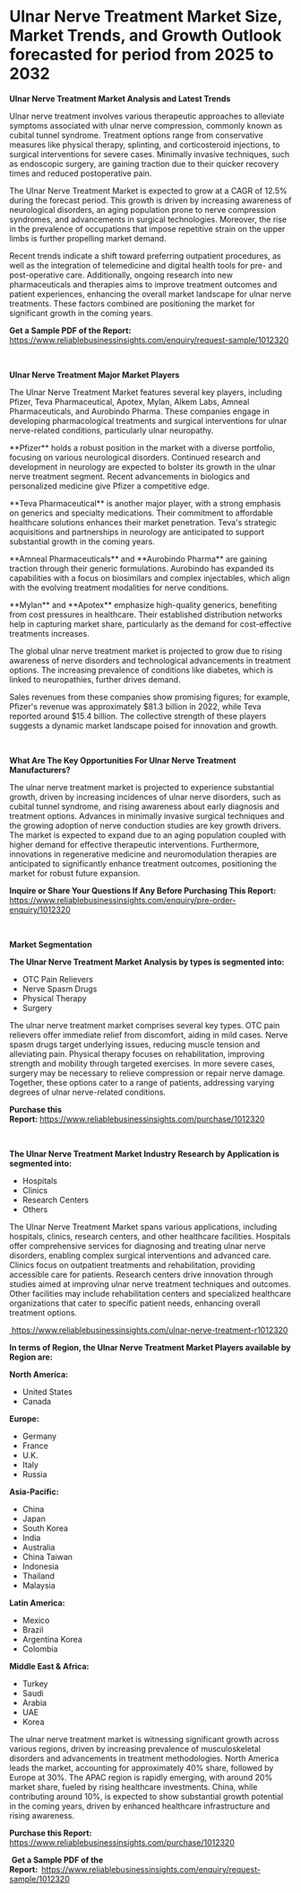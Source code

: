 <p><h1>Ulnar Nerve Treatment Market Size, Market Trends, and Growth Outlook forecasted for period from 2025 to 2032</h1></p><p><strong>Ulnar Nerve Treatment Market Analysis and Latest Trends</strong></p>
<p><p>Ulnar nerve treatment involves various therapeutic approaches to alleviate symptoms associated with ulnar nerve compression, commonly known as cubital tunnel syndrome. Treatment options range from conservative measures like physical therapy, splinting, and corticosteroid injections, to surgical interventions for severe cases. Minimally invasive techniques, such as endoscopic surgery, are gaining traction due to their quicker recovery times and reduced postoperative pain.</p><p>The Ulnar Nerve Treatment Market is expected to grow at a CAGR of 12.5% during the forecast period. This growth is driven by increasing awareness of neurological disorders, an aging population prone to nerve compression syndromes, and advancements in surgical technologies. Moreover, the rise in the prevalence of occupations that impose repetitive strain on the upper limbs is further propelling market demand.</p><p>Recent trends indicate a shift toward preferring outpatient procedures, as well as the integration of telemedicine and digital health tools for pre- and post-operative care. Additionally, ongoing research into new pharmaceuticals and therapies aims to improve treatment outcomes and patient experiences, enhancing the overall market landscape for ulnar nerve treatments. These factors combined are positioning the market for significant growth in the coming years.</p></p>
<p><strong>Get a Sample PDF of the Report:&nbsp;</strong> <a href="https://www.reliablebusinessinsights.com/enquiry/request-sample/1012320?utm_campaign=1119&utm_medium=2&utm_source=Github&utm_content=ia&utm_term=16042025&utm_id=ulnar-nerve-treatment">https://www.reliablebusinessinsights.com/enquiry/request-sample/1012320</a></p>
<p>&nbsp;</p>
<p><strong>Ulnar Nerve Treatment Major Market Players</strong></p>
<p><p>The Ulnar Nerve Treatment Market features several key players, including Pfizer, Teva Pharmaceutical, Apotex, Mylan, Alkem Labs, Amneal Pharmaceuticals, and Aurobindo Pharma. These companies engage in developing pharmacological treatments and surgical interventions for ulnar nerve-related conditions, particularly ulnar neuropathy.</p><p>**Pfizer** holds a robust position in the market with a diverse portfolio, focusing on various neurological disorders. Continued research and development in neurology are expected to bolster its growth in the ulnar nerve treatment segment. Recent advancements in biologics and personalized medicine give Pfizer a competitive edge.</p><p>**Teva Pharmaceutical** is another major player, with a strong emphasis on generics and specialty medications. Their commitment to affordable healthcare solutions enhances their market penetration. Teva's strategic acquisitions and partnerships in neurology are anticipated to support substantial growth in the coming years.</p><p>**Amneal Pharmaceuticals** and **Aurobindo Pharma** are gaining traction through their generic formulations. Aurobindo has expanded its capabilities with a focus on biosimilars and complex injectables, which align with the evolving treatment modalities for nerve conditions.</p><p>**Mylan** and **Apotex** emphasize high-quality generics, benefiting from cost pressures in healthcare. Their established distribution networks help in capturing market share, particularly as the demand for cost-effective treatments increases.</p><p>The global ulnar nerve treatment market is projected to grow due to rising awareness of nerve disorders and technological advancements in treatment options. The increasing prevalence of conditions like diabetes, which is linked to neuropathies, further drives demand.</p><p>Sales revenues from these companies show promising figures; for example, Pfizer's revenue was approximately $81.3 billion in 2022, while Teva reported around $15.4 billion. The collective strength of these players suggests a dynamic market landscape poised for innovation and growth.</p></p>
<p>&nbsp;</p>
<p><strong>What Are The Key Opportunities For Ulnar Nerve Treatment Manufacturers?</strong></p>
<p><p>The ulnar nerve treatment market is projected to experience substantial growth, driven by increasing incidences of ulnar nerve disorders, such as cubital tunnel syndrome, and rising awareness about early diagnosis and treatment options. Advances in minimally invasive surgical techniques and the growing adoption of nerve conduction studies are key growth drivers. The market is expected to expand due to an aging population coupled with higher demand for effective therapeutic interventions. Furthermore, innovations in regenerative medicine and neuromodulation therapies are anticipated to significantly enhance treatment outcomes, positioning the market for robust future expansion.</p></p>
<p><strong>Inquire or Share Your Questions If Any Before Purchasing This Report:</strong> <a href="https://www.reliablebusinessinsights.com/enquiry/pre-order-enquiry/1012320?utm_campaign=1119&utm_medium=2&utm_source=Github&utm_content=ia&utm_term=16042025&utm_id=ulnar-nerve-treatment">https://www.reliablebusinessinsights.com/enquiry/pre-order-enquiry/1012320</a></p>
<p>&nbsp;</p>
<p><strong>Market Segmentation</strong></p>
<p><strong>The Ulnar Nerve Treatment Market Analysis by types is segmented into:</strong></p>
<p><ul><li>OTC Pain Relievers</li><li>Nerve Spasm Drugs</li><li>Physical Therapy</li><li>Surgery</li></ul></p>
<p><p>The ulnar nerve treatment market comprises several key types. OTC pain relievers offer immediate relief from discomfort, aiding in mild cases. Nerve spasm drugs target underlying issues, reducing muscle tension and alleviating pain. Physical therapy focuses on rehabilitation, improving strength and mobility through targeted exercises. In more severe cases, surgery may be necessary to relieve compression or repair nerve damage. Together, these options cater to a range of patients, addressing varying degrees of ulnar nerve-related conditions.</p></p>
<p><strong>Purchase this Report:&nbsp;</strong><a href="https://www.reliablebusinessinsights.com/purchase/1012320?utm_campaign=1119&utm_medium=2&utm_source=Github&utm_content=ia&utm_term=16042025&utm_id=ulnar-nerve-treatment">https://www.reliablebusinessinsights.com/purchase/1012320</a></p>
<p>&nbsp;</p>
<p><strong>The Ulnar Nerve Treatment Market Industry Research by Application is segmented into:</strong></p>
<p><ul><li>Hospitals</li><li>Clinics</li><li>Research Centers</li><li>Others</li></ul></p>
<p><p>The Ulnar Nerve Treatment Market spans various applications, including hospitals, clinics, research centers, and other healthcare facilities. Hospitals offer comprehensive services for diagnosing and treating ulnar nerve disorders, enabling complex surgical interventions and advanced care. Clinics focus on outpatient treatments and rehabilitation, providing accessible care for patients. Research centers drive innovation through studies aimed at improving ulnar nerve treatment techniques and outcomes. Other facilities may include rehabilitation centers and specialized healthcare organizations that cater to specific patient needs, enhancing overall treatment options.</p></p>
<p><a href="https://www.reliablebusinessinsights.com/ulnar-nerve-treatment-r1012320?utm_campaign=1119&utm_medium=2&utm_source=Github&utm_content=ia&utm_term=16042025&utm_id=ulnar-nerve-treatment">&nbsp;https://www.reliablebusinessinsights.com/ulnar-nerve-treatment-r1012320</a></p>
<p><strong>In terms of Region, the Ulnar Nerve Treatment Market Players available by Region are:</strong></p>
<p>
    <p> <strong> North America: </strong>
        <ul>
            <li>United States</li>
            <li>Canada</li>
        </ul>
        </p> 
    <p> <strong> Europe: </strong>
        <ul>
            <li>Germany</li>
            <li>France</li>
            <li>U.K.</li>
            <li>Italy</li>
            <li>Russia</li>
        </ul>
        </p> 
    <p> <strong> Asia-Pacific: </strong>
        <ul>
            <li>China</li>
            <li>Japan</li>
            <li>South Korea</li>
            <li>India</li>
            <li>Australia</li>
            <li>China Taiwan</li>
            <li>Indonesia</li>
            <li>Thailand</li>
            <li>Malaysia</li>
        </ul>
        </p> 
    <p> <strong> Latin America: </strong>
        <ul>
            <li>Mexico</li>
            <li>Brazil</li>
            <li>Argentina Korea</li>
            <li>Colombia</li>
        </ul>
        </p> 
    <p> <strong> Middle East & Africa: </strong>
        <ul>
            <li>Turkey</li>
            <li>Saudi</li>
            <li>Arabia</li>
            <li>UAE</li>
            <li>Korea</li>
        </ul>
    </p>
    </p>
<p><p>The ulnar nerve treatment market is witnessing significant growth across various regions, driven by increasing prevalence of musculoskeletal disorders and advancements in treatment methodologies. North America leads the market, accounting for approximately 40% share, followed by Europe at 30%. The APAC region is rapidly emerging, with around 20% market share, fueled by rising healthcare investments. China, while contributing around 10%, is expected to show substantial growth potential in the coming years, driven by enhanced healthcare infrastructure and rising awareness.</p></p>
<p><strong>Purchase this Report: </strong><a href="https://www.reliablebusinessinsights.com/purchase/1012320?utm_campaign=1119&utm_medium=2&utm_source=Github&utm_content=ia&utm_term=16042025&utm_id=ulnar-nerve-treatment">https://www.reliablebusinessinsights.com/purchase/1012320</a></p>
<p>&nbsp;<strong>Get a Sample PDF of the Report:&nbsp;&nbsp;</strong><a href="https://www.reliablebusinessinsights.com/enquiry/request-sample/1012320?utm_campaign=1119&utm_medium=2&utm_source=Github&utm_content=ia&utm_term=16042025&utm_id=ulnar-nerve-treatment">https://www.reliablebusinessinsights.com/enquiry/request-sample/1012320</a></p>
<p><strong></strong></p>
<p><p></p><p></p><p></p></p>